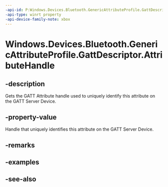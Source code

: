 ```yaml
---
-api-id: P:Windows.Devices.Bluetooth.GenericAttributeProfile.GattDescriptor.AttributeHandle
-api-type: winrt property
-api-device-family-note: xbox
---
```


<!-- Property syntax
public ushort AttributeHandle { get; }
-->

# Windows.Devices.Bluetooth.GenericAttributeProfile.GattDescriptor.AttributeHandle

## -description
Gets the GATT Attribute handle used to uniquely identify this attribute on the GATT Server Device.

## -property-value
Handle that uniquely identifies this attribute on the GATT Server Device.

## -remarks

## -examples

## -see-also
